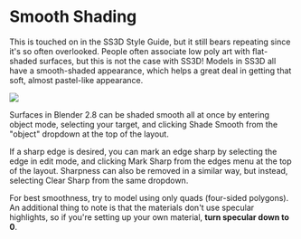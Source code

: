 # Smooth Shading

This is touched on in the SS3D Style Guide, but it still bears repeating since it's so often overlooked. People often associate low poly art with flat-shaded surfaces, but this is not the case with SS3D! Models in SS3D all have a smooth-shaded appearance, which helps a great deal in getting that soft, almost pastel-like appearance.

![](https://lh4.googleusercontent.com/ZA8FXdTNphxpmcVsrbLLa4hd9C6Va8t9oI\_O7EVdZtjXhg2jvBtXZgW-uirXgfCrO9yjs0WgaYvgyUb\_IFR11rTIX-zyjPEhFTFKADl4LnH3MDgsgNP1ozb8MLa0T5BLKHD5Z3h6MxcEdKT6fJVdPg)

Surfaces in Blender 2.8 can be shaded smooth all at once by entering object mode, selecting your target, and clicking Shade Smooth from the "object" dropdown at the top of the layout.&#x20;

If a sharp edge is desired, you can mark an edge sharp by selecting the edge in edit mode, and clicking Mark Sharp from the edges menu at the top of the layout. Sharpness can also be removed in a similar way, but instead, selecting Clear Sharp from the same dropdown.&#x20;

For best smoothness, try to model using only quads (four-sided polygons). An additional thing to note is that the materials don't use specular highlights, so if you're setting up your own material, **turn specular down to 0**.&#x20;
